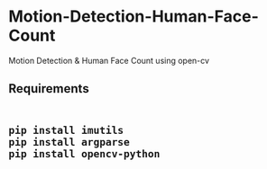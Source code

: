 # Motion-Detection-Human-Face-Count
Motion Detection &amp; Human Face Count using open-cv
<h2><b>Requirements</b><h2>
<code>
pip install imutils
pip install argparse
pip install opencv-python
</code>
